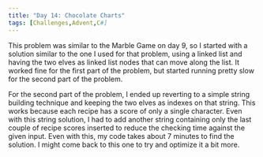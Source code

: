 ```yaml
---
title: "Day 14: Chocolate Charts"
tags: [Challenges,Advent,C#]
---
```

This problem was similar to the Marble Game on day 9, so I started with a solution similar to the one I used for that problem, using a linked list and having the two elves as linked list nodes that can move along the list. It worked fine for the first part of the problem, but started running pretty slow for the second part of the problem.

For the second part of the problem, I ended up reverting to a simple string building technique and keeping the two elves as indexes on that string. This works because each recipe has a score of only a single character. Even with this string solution, I had to add another string containing only the last couple of recipe scores inserted to reduce the checking time against the given input. Even with this, my code takes about 7 minutes to find the solution. I might come back to this one to try and optimize it a bit more.
